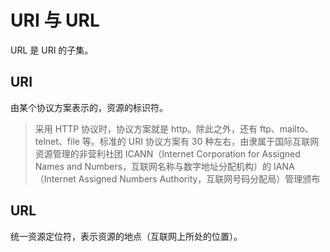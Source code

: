# URI 与 URL

URL 是 URI 的子集。

## URI

由某个协议方案表示的，资源的标识符。

> 采用 HTTP 协议时，协议方案就是 http。除此之外，还有 ftp、mailto、telnet、file 等。标准的 URI 协议方案有 30 种左右，由隶属于国际互联网资源管理的非营利社团 ICANN（Internet Corporation for Assigned Names and Numbers，互联网名称与数字地址分配机构）的 IANA（Internet Assigned Numbers Authority，互联网号码分配局）管理颁布

## URL

统一资源定位符，表示资源的地点（互联网上所处的位置）。
